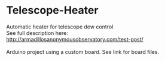 # Telescope-Heater
Automatic heater for telescope dew control<br>
See full description here:<br>
http://armadillosanonymousobservatory.com/test-post/
<br><br>
Arduino project using a custom board. See link for board files.
